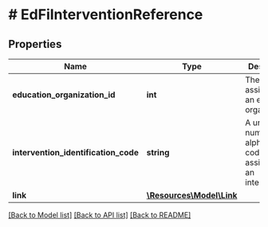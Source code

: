 # # EdFiInterventionReference

## Properties

Name | Type | Description | Notes
------------ | ------------- | ------------- | -------------
**education_organization_id** | **int** | The identifier assigned to an education organization. |
**intervention_identification_code** | **string** | A unique number or alphanumeric code assigned to an intervention. |
**link** | [**\Resources\Model\Link**](Link.md) |  | [optional]

[[Back to Model list]](../../README.md#models) [[Back to API list]](../../README.md#endpoints) [[Back to README]](../../README.md)
